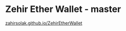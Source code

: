 # Zehir Ether Wallet - master
<a href="zahirsolak.github.io/ZehirEtherWallet">zahirsolak.github.io/ZehirEtherWallet</a>
